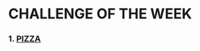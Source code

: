 # CHALLENGE OF THE WEEK
### 1. [PIZZA](https://github.com/Carl0sss/core-code-from-scratch-readme/blob/main/WEEK%20CHALLENGES/WEEK%201/PIZZA)
